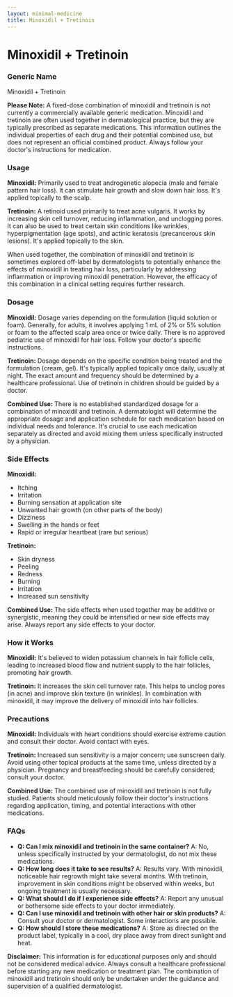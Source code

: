 ```yaml
---
layout: minimal-medicine
title: Minoxidil + Tretinoin
---
```


# Minoxidil + Tretinoin
### Generic Name
Minoxidil + Tretinoin

**Please Note:**  A fixed-dose combination of minoxidil and tretinoin is not currently a commercially available generic medication.  Minoxidil and tretinoin are often used together in dermatological practice, but they are typically prescribed as separate medications. This information outlines the individual properties of each drug and their potential combined use, but does not represent an official combined product. Always follow your doctor's instructions for medication.

### Usage

**Minoxidil:** Primarily used to treat androgenetic alopecia (male and female pattern hair loss).  It can stimulate hair growth and slow down hair loss.  It's applied topically to the scalp.

**Tretinoin:** A retinoid used primarily to treat acne vulgaris. It works by increasing skin cell turnover, reducing inflammation, and unclogging pores. It can also be used to treat certain skin conditions like wrinkles, hyperpigmentation (age spots), and actinic keratosis (precancerous skin lesions).  It's applied topically to the skin.


When used together, the combination of minoxidil and tretinoin is sometimes explored off-label by dermatologists to potentially enhance the effects of minoxidil in treating hair loss, particularly by addressing inflammation or improving minoxidil penetration.  However, the efficacy of this combination in a clinical setting requires further research.


### Dosage

**Minoxidil:** Dosage varies depending on the formulation (liquid solution or foam).  Generally, for adults, it involves applying 1 mL of 2% or 5% solution or foam to the affected scalp area once or twice daily.  There is no approved pediatric use of minoxidil for hair loss.  Follow your doctor's specific instructions.

**Tretinoin:** Dosage depends on the specific condition being treated and the formulation (cream, gel).  It's typically applied topically once daily, usually at night.  The exact amount and frequency should be determined by a healthcare professional.  Use of tretinoin in children should be guided by a doctor.

**Combined Use:**  There is no established standardized dosage for a combination of minoxidil and tretinoin.  A dermatologist will determine the appropriate dosage and application schedule for each medication based on individual needs and tolerance. It's crucial to use each medication separately as directed and avoid mixing them unless specifically instructed by a physician.


### Side Effects

**Minoxidil:**
* Itching
* Irritation
* Burning sensation at application site
* Unwanted hair growth (on other parts of the body)
* Dizziness
* Swelling in the hands or feet
* Rapid or irregular heartbeat (rare but serious)

**Tretinoin:**
* Skin dryness
* Peeling
* Redness
* Burning
* Irritation
* Increased sun sensitivity


**Combined Use:** The side effects when used together may be additive or synergistic, meaning they could be intensified or new side effects may arise. Always report any side effects to your doctor.


### How it Works

**Minoxidil:**  It's believed to widen potassium channels in hair follicle cells, leading to increased blood flow and nutrient supply to the hair follicles, promoting hair growth.

**Tretinoin:** It increases the skin cell turnover rate.  This helps to unclog pores (in acne) and improve skin texture (in wrinkles). In combination with minoxidil,  it may improve the delivery of minoxidil into hair follicles.


### Precautions

**Minoxidil:**  Individuals with heart conditions should exercise extreme caution and consult their doctor.  Avoid contact with eyes.

**Tretinoin:**  Increased sun sensitivity is a major concern; use sunscreen daily. Avoid using other topical products at the same time, unless directed by a physician.  Pregnancy and breastfeeding should be carefully considered; consult your doctor.

**Combined Use:** The combined use of minoxidil and tretinoin is not fully studied.  Patients should meticulously follow their doctor's instructions regarding application, timing, and potential interactions with other medications.


### FAQs

* **Q: Can I mix minoxidil and tretinoin in the same container?** A: No, unless specifically instructed by your dermatologist, do not mix these medications.
* **Q: How long does it take to see results?** A: Results vary. With minoxidil, noticeable hair regrowth might take several months.  With tretinoin, improvement in skin conditions might be observed within weeks, but ongoing treatment is usually necessary.
* **Q: What should I do if I experience side effects?** A:  Report any unusual or bothersome side effects to your doctor immediately.
* **Q: Can I use minoxidil and tretinoin with other hair or skin products?** A: Consult your doctor or dermatologist.  Some interactions are possible.
* **Q: How should I store these medications?** A: Store as directed on the product label, typically in a cool, dry place away from direct sunlight and heat.


**Disclaimer:** This information is for educational purposes only and should not be considered medical advice. Always consult a healthcare professional before starting any new medication or treatment plan.  The combination of minoxidil and tretinoin should only be undertaken under the guidance and supervision of a qualified dermatologist.
